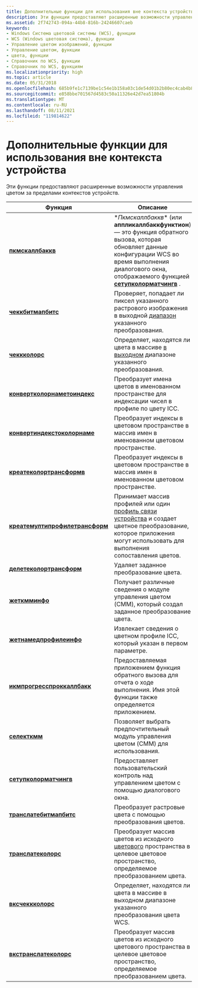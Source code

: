 ```yaml
---
title: Дополнительные функции для использования вне контекста устройства
description: Эти функции предоставляют расширенные возможности управления цветом за пределами контекстов устройств.
ms.assetid: 2f742743-094a-44b8-816b-24246607caeb
keywords:
- Windows Система цветовой системы (WCS), функции
- WCS (Windows цветовая система), функции
- Управление цветом изображений, функции
- Управление цветом, функции
- цвета, функции
- Справочник по WCS, функции
- Справочник по WCS, функциям
ms.localizationpriority: high
ms.topic: article
ms.date: 05/31/2018
ms.openlocfilehash: 685b9fe1c7139be1c54e1b158a03c1de54d01b2b80ec4cab4b86603680c6d957
ms.sourcegitcommit: e858bbe701567d4583c50a11326e42d7ea51804b
ms.translationtype: MT
ms.contentlocale: ru-RU
ms.lasthandoff: 08/11/2021
ms.locfileid: "119814622"
---
```

# <a name="advanced-functions-for-use-outside-of-a-device-context"></a>Дополнительные функции для использования вне контекста устройства

Эти функции предоставляют расширенные возможности управления цветом за пределами контекстов устройств.



| Функция                                                           | Описание                                                                                                                                                              |
|--------------------------------------------------------------------|--------------------------------------------------------------------------------------------------------------------------------------------------------------------------|
| [**пкмскаллбаккв**](/windows/win32/api/icm/nc-icm-pcmscallbackw) | \**Пкмскаллбаккв** (или **аппликаллбаккфунктион**) — это функция обратного вызова, которая обновляет данные конфигурации WCS во время выполнения диалогового окна, отображаемого функцией [**сетупколорматчингв**](/windows/win32/api/icm/nf-icm-setupcolormatchingw) . |
| [**чеккбитмапбитс**](/windows/win32/api/icm/nf-icm-checkbitmapbits) | Проверяет, попадает ли пиксел указанного растрового изображения в выходной [диапазон](g.md) указанного преобразования. |
| [**чеккколорс**](/windows/win32/api/icm/nf-icm-checkbitmapbits) | Определяет, находятся ли цвета в массиве [в выходном](g.md) диапазоне указанного преобразования. |
| [**конвертколорнаметоиндекс**](/windows/win32/api/icm/nf-icm-convertcolornametoindex) | Преобразует имена цветов в именованном пространстве для индексации чисел в профиле по цвету ICC. |
| [**конвертиндекстоколорнаме**](/windows/win32/api/icm/nf-icm-convertindextocolorname) | Преобразует индексы в цветовом пространстве в массив имен в именованном цветовом пространстве. |
| [**креатеколортрансформв**](/windows/win32/api/icm/nf-icm-createcolortransformw) | Преобразует индексы в цветовом пространстве в массив имен в именованном цветовом пространстве. |
| [**креатемултипрофилетрансформ**](/windows/win32/api/icm/nf-icm-createmultiprofiletransform) | Принимает массив профилей или один [профиль связи устройства](d.md) и создает цветное преобразование, которое приложения могут использовать для выполнения сопоставления цветов. |
| [**делетеколортрансформ**](/windows/win32/api/icm/nf-icm-deletecolortransform) | Удаляет заданное преобразование цвета. |
| [**жеткмминфо**](/windows/win32/api/icm/nf-icm-getcmminfo) | Получает различные сведения о модуле управления цветом (CMM), который создал заданное преобразование цвета. |
| [**жетнамедпрофилеинфо**](/windows/win32/api/icm/nf-icm-getnamedprofileinfo) | Извлекает сведения о цветном профиле ICC, который указан в первом параметре. |
| [**икмпрогресспроккаллбакк**](icmprogressproccallback.md)         | Предоставляемая приложением функция обратного вызова для отчета о ходе выполнения. Имя этой функции также определяется приложением.                                                 |
| [**селекткмм**](/windows/win32/api/icm/nf-icm-selectcmm) | Позволяет выбрать предпочтительный модуль управления цветом (CMM) для использования. |
| [**сетупколорматчингв**](/windows/win32/api/icm/nf-icm-setupcolormatchingw)                   | Предоставляет пользовательский контроль над управлением цветом с помощью диалогового окна.                                                                                                      |
| [**транслатебитмапбитс**](/windows/win32/api/icm/nf-icm-translatebitmapbits)                 | Преобразует растровые цвета с помощью преобразования цветов.                                                                                                                          |
| [**транслатеколорс**](/windows/win32/api/icm/nf-icm-translatecolors) | Преобразует массив цветов из исходного [цветового](c.md) пространства в целевое цветовое пространство, определяемое преобразованием цвета. |
| [**вксчеккколорс**](/windows/win32/api/icm/nf-icm-wcsassociatecolorprofilewithdevice)                           | Определяет, находятся ли цвета в массиве в выходном диапазоне указанного преобразования цвета WCS.                                                                |
| [**вкстранслатеколорс**](/windows/win32/api/icm/nf-icm-wcstranslatecolors) | Преобразует массив цветов из исходного цветового пространства в целевое цветовое пространство, определяемое преобразованием цвета.                                                |



 

 

 




